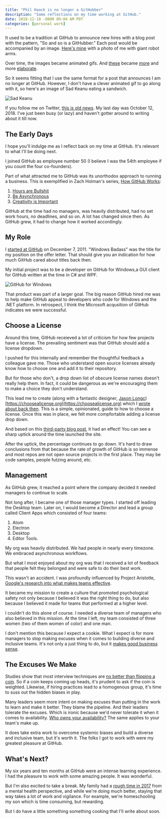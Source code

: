```yaml
---
title: "Phil Haack is no longer a GitHubber"
description: "Some reflections on my time working at GitHub."
date: 2018-12-18 -0800 09:04 AM PDT
categories: [personal work]
---
```


It used to be a tradition at GitHub to announce new hires with a blog post with the pattern, "So and so is a GitHubber." Each post would be accompanied by an image. [Here's mine](https://blog.github.com/2011-12-07-phil-haack-is-a-githubber/) with a photo of me with giant robot arms.

Over time, the images became animated gifs. And [these](https://blog.github.com/2013-11-08-rob-rix-is-a-githubber/) became [more](https://blog.github.com/2013-12-21-amy-palamountain-is-a-githubber/) and more [elaborate](https://blog.github.com/2013-09-06-jd-maturen-is-a-githubber/).

So it seems fitting that I use the same format for a post that announces I am no longer at GitHub. However, I don't have a clever animated gif to go along with it, so here's an image of Sad Keanu eating a sandwich.

![Sad Keanu](https://user-images.githubusercontent.com/19977/50171388-29777780-02a7-11e9-8605-bcec3469c7f0.jpg)

If you follow me on Twitter, [this is old news](https://twitter.com/haacked/status/1053296117176184834). My last day was October 12, 2018. I've just been busy (or lazy) and haven't gotter around to writing about it till now.

## The Early Days

I hope you'll indulge me as I reflect back on my time at GitHub. It's relevant to what I'll be doing next.

I joined GitHub as employee number 50 (I believe I was the 54th employee if you count the four co-founders).

Part of what attracted me to GitHub was its unorthodox approach to running a business. This is exemplified in Zach Holman's series, [How GitHub Works](https://zachholman.com/posts/how-github-works/):

1. [Hours are Bullshit](https://zachholman.com/posts/how-github-works-hours/)
2. [Be Asynchronous](https://zachholman.com/posts/how-github-works-asynchronous/)
3. [Creativity is Important](https://zachholman.com/posts/how-github-works-creativity)

GitHub at the time had no managers, was heavily distributed, had no set work hours, no deadlines, and so on. A lot has changed since then. As GitHub grew, it had to change how it worked accordingly.

## My Role

I [started at GitHub](https://haacked.com/archive/2011/12/07/hello-github.aspx/) on December 7, 2011. "Windows Badass" was the title for my position on the offer letter. That should give you an indication for how much GitHub cared about titles back then.

My initial project was to be a developer on GitHub for Windows,a GUI client for GitHub written at the time in C# and WPF.

![GitHub for Windows](https://user-images.githubusercontent.com/19977/50172223-66dd0480-02a9-11e9-9e7f-51675e32798b.PNG)

That product was part of a larger goal. The big reason GitHub hired me was to help make GitHub appeal to developers who code for Windows and the .NET platform. In retrospect, I think the Microsoft acqusition of GitHub indicates we were successful.

## Choose a License

Around this time, GitHub receieved a lot of criticism for how few projects have a license. The prevailing sentiment was that GitHub should add a license dropdown.

I pushed for this internally and remember the thoughtful feedback a colleague gave me. Those who understand open source licenses already know how to choose one and add it to their repository.

But for those who don't, a drop down list of obscure license names doesn't really help them. In fact, it could be dangerous as we're encouraging them to make a choice they don't understand.

This lead me to create (along with a fantastic designer, [Jason Longc](https://github.com/jasonlong)) [https://choosealicense.org](https://choosealicense.org) which I [wrote about back then](https://haacked.com/archive/2013/07/17/license-your-code.aspx/). This is a simple, opinionated, guide to how to choose a license. Once this was in place, we felt more compfortable adding a license drop down.

And based on this [third-party blog post](http://250bpm.com/blog:82), it had an effect! You can see a sharp uptick around the time launched the site.

After the uptick, the percentage continues to go down. It's hard to draw conclusions from that because the rate of growth of GitHub is so immense and most repos are not open source projects in the first place. They may be code samples, people futzing around, etc.

## Management

As GitHub grew, it reached a point where the company decided it needed managers to continue to scale.

Not long after, I became one of those manager types. I started off leading the Desktop team. Later on, I would become a Director and lead a group called Client Apps which consisted of four teams:

1. Atom
2. Electron
3. Desktop
4. Editor Tools.

My org was heavily distributed. We had people in nearly every timezone. We embraced asynchronous workflows.

But what I most enjoyed about my org was that I received a lot of feedback that people felt they belonged and were safe to do their best work.

This wasn't an accident. I was profoundly influenced by Project Aristotle, [Google's research into what makes teams effective](https://www.nytimes.com/2016/02/28/magazine/what-google-learned-from-its-quest-to-build-the-perfect-team.html).

It became my mission to create a culture that promoted psychological safety not only because I believed it was the right thing to do, but also because I believed it made for teams that performed at a higher level.

I couldn't do this alone of course. I needed a diverse team of managers who also believed in this mission. At the time I left, my team consisted of three women (two of them women of color) and one man.

I don't mention this because I expect a cookie. What I expect is for more managers to stop making excuses when it comes to building diverse and inclusive teams. It's not only a just thing to do, but it [makes good business sense](https://www.mckinsey.com/business-functions/organization/our-insights/why-diversity-matters).

## The Excuses We Make

Studies show that most interview techniques are [no better than flipping a coin](https://www.wired.com/2015/04/hire-like-google/). So if a coin keeps coming up heads, it's prudent to ask if the coin is weighted. Likewise, if hiring practices lead to a homogenous group, it's time to suss out the hidden biases in play.

Many leaders seem more intent on making excuses than putting in the work to learn and make it better. They blame the pipeline. And their leaders tolerate the excuses. Which is ironic because we'd never tolerate it when it comes to availability. [Who owns your availability?](https://www.whoownsmyavailability.com/) The same applies to your team's make up.

It does take extra work to overcome systemic biases and build a diverse and inclusive team, but it's worth it. The folks I got to work with were my greatest pleasure at GitHub.

## What's Next?

My six years and ten months at GitHub were an intense learning experience. I had the pleasure to work with some amazing people. It was wonderful.

But I'm also excited to take a break. My family had a [rough time in 2017](https://haacked.com/archive/2017/12/27/darkest-timeline/) from a mental health perspective, and while we're doing much better, staying that way takes a lot of work and vigilance. For example, we're homeschooling my son which is time consuming, but rewarding.

But I do have a little something something cooking that I'll write about soon.

